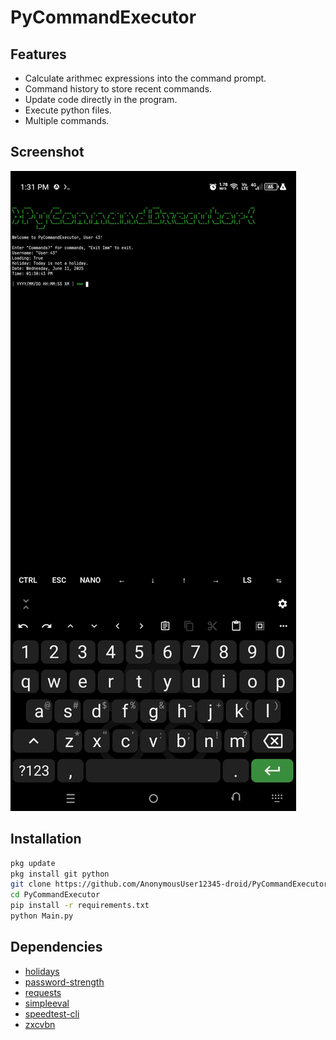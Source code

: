 # PyCommandExecutor

## Features

- Calculate arithmec expressions into the command prompt.
- Command history to store recent commands.
- Update code directly in the program.
- Execute python files.
- Multiple commands.

## Screenshot

![](screenshot.png)

## Installation

```bash
pkg update
pkg install git python
git clone https://github.com/AnonymousUser12345-droid/PyCommandExecutor
cd PyCommandExecutor
pip install -r requirements.txt
python Main.py
```

## Dependencies

- [holidays](https://pypi.org/project/holidays/)
- [password-strength](https://pypi.org/project/password-strength/)
- [requests](https://pypi.org/project/requests/)
- [simpleeval](https://pypi.org/project/simpleeval/)
- [speedtest-cli](https://pypi.org/project/speedtest-cli/)
- [zxcvbn](https://pypi.org/project/zxcvbn/)
